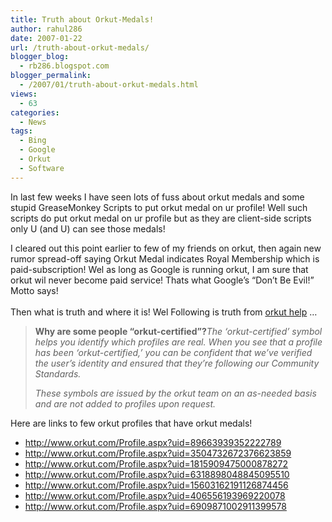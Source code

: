 ```yaml
---
title: Truth about Orkut-Medals!
author: rahul286
date: 2007-01-22
url: /truth-about-orkut-medals/
blogger_blog:
  - rb286.blogspot.com
blogger_permalink:
  - /2007/01/truth-about-orkut-medals.html
views:
  - 63
categories:
  - News
tags:
  - Bing
  - Google
  - Orkut
  - Software
---
```

In last few weeks I have seen lots of fuss about orkut medals and some stupid GreaseMonkey Scripts to put orkut medal on ur profile! Well such scripts do put orkut medal on ur profile but as they are client-side scripts only U (and U) can see those medals!

I cleared out this point earlier to few of my friends on orkut, then again new rumor spread-off saying Orkut Medal indicates Royal Membership which is paid-subscription! Wel as long as Google is running orkut, I am sure that orkut wil never become paid service! Thats what Google&#8217;s &#8220;Don&#8217;t Be Evil!&#8221; Motto says!  
<span style="font-weight: bold"><br /> </span>Then what is truth and where it is! Wel Following is truth from <a href="http://help.orkut.com/support/bin/answer.py?answer=11632&query=orkut+certified&topic=&type=" onclick="_gaq.push(['_trackEvent', 'outbound-article', 'http://help.orkut.com/support/bin/answer.py?answer=11632&query=orkut+certified&topic=&type=', 'orkut help']);" >orkut help</a> &#8230;<span style="font-weight: bold"><br /> </span><span style="font-weight: bold"></span>

> <span style="font-weight: bold">Why are some people &#8220;orkut-certified&#8221;?</span><span style="font-style: italic">The &#8216;orkut-certified&#8217; symbol helps you identify which profiles are real. When you see that a profile has been &#8216;orkut-certified,&#8217; you can be confident that we&#8217;ve verified the user&#8217;s identity and ensured that they&#8217;re following our Community Standards.</span>
> 
> <span style="font-style: italic">These symbols are issued by the orkut team on an as-needed basis and are not added to profiles upon request. </span>

Here are links to few orkut profiles that have orkut medals!

  * <a href="http://www.orkut.com/Profile.aspx?uid=89663939352222789" onclick="_gaq.push(['_trackEvent', 'outbound-article', 'http://www.orkut.com/Profile.aspx?uid=89663939352222789', 'http://www.orkut.com/Profile.aspx?uid=89663939352222789']);" >http://www.orkut.com/Profile.aspx?uid=89663939352222789</a>
  * <a href="http://www.orkut.com/Profile.aspx?uid=3504732672376623859" onclick="_gaq.push(['_trackEvent', 'outbound-article', 'http://www.orkut.com/Profile.aspx?uid=3504732672376623859', 'http://www.orkut.com/Profile.aspx?uid=3504732672376623859']);" >http://www.orkut.com/Profile.aspx?uid=3504732672376623859</a>
  * <a href="http://www.orkut.com/Profile.aspx?uid=18159094750008782722" onclick="_gaq.push(['_trackEvent', 'outbound-article', 'http://www.orkut.com/Profile.aspx?uid=18159094750008782722', 'http://www.orkut.com/Profile.aspx?uid=1815909475000878272']);" >http://www.orkut.com/Profile.aspx?uid=1815909475000878272</a>
  * <a href="http://www.orkut.com/Profile.aspx?uid=6318898048845095510" onclick="_gaq.push(['_trackEvent', 'outbound-article', 'http://www.orkut.com/Profile.aspx?uid=6318898048845095510', 'http://www.orkut.com/Profile.aspx?uid=6318898048845095510']);" target="_blank">http://www.orkut.com/Profile.aspx?uid=6318898048845095510</a>
  * <a href="http://www.orkut.com/Profile.aspx?cmd=sts&uid=15603162191126874456" onclick="_gaq.push(['_trackEvent', 'outbound-article', 'http://www.orkut.com/Profile.aspx?cmd=sts&uid=15603162191126874456', 'http://www.orkut.com/Profile.aspx?uid=15603162191126874456']);" target="_blank">http://www.orkut.com/Profile.aspx?uid=15603162191126874456</a>
  * <a href="http://www.orkut.com/Profile.aspx?uid=406556193969220078" onclick="_gaq.push(['_trackEvent', 'outbound-article', 'http://www.orkut.com/Profile.aspx?uid=406556193969220078', 'http://www.orkut.com/Profile.aspx?uid=406556193969220078']);" target="_blank">http://www.orkut.com/Profile.aspx?uid=406556193969220078</a>
  * <a href="http://www.orkut.com/Profile.aspx?uid=6909871002911399578" onclick="_gaq.push(['_trackEvent', 'outbound-article', 'http://www.orkut.com/Profile.aspx?uid=6909871002911399578', 'http://www.orkut.com/Profile.aspx?uid=6909871002911399578']);" target="_blank">http://www.orkut.com/Profile.aspx?uid=6909871002911399578</a>

